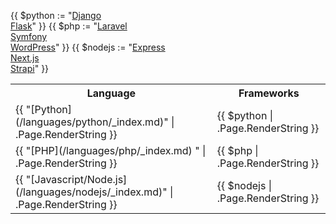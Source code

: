 {{ $python := "[Django](/get-started/stacks/django.md)<br/>[Flask](/get-started/stacks/flask.md)" }}
{{ $php := "[Laravel](/get-started/stacks/laravel.md)<br/>[Symfony](/get-started/stacks/symfony/_index.md)<br/>[WordPress](/get-started/stacks/wordpress.md)" }}
{{ $nodejs := "[Express](/get-started/stacks/express.md)<br/>[Next.js](/get-started/stacks/nextjs.md)<br/>[Strapi](/get-started/stacks/strapi.md)" }}

<table>
  <tr>
    <th>Language</th>
    <th>Frameworks</th>
  </tr>
  <tr>
    <td>{{ "[Python](/languages/python/_index.md)" | .Page.RenderString }}</td>
    <td>{{ $python | .Page.RenderString }}</td>
  </tr>
  <tr>
    <td>{{ "[PHP](/languages/php/_index.md)  " | .Page.RenderString }}</td>
    <td>{{ $php | .Page.RenderString }}</td>
  </tr>
    <tr>
    <td>{{ "[Javascript/Node.js](/languages/nodejs/_index.md)" | .Page.RenderString }}</td>
    <td>{{ $nodejs | .Page.RenderString }}</td>
  </tr>
</table>
